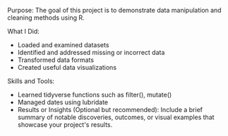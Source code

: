 Purpose: The goal of this project is to demonstrate data manipulation and cleaning methods using R.

What I Did:
* Loaded and examined datasets
* Identified and addressed missing or incorrect data
* Transformed data formats
* Created useful data visualizations

Skills and Tools:
* Learned tidyverse functions such as filter(), mutate()
* Managed dates using lubridate
* Results or Insights (Optional but recommended): Include a brief summary of notable discoveries, outcomes, or visual examples that showcase your project's results.
